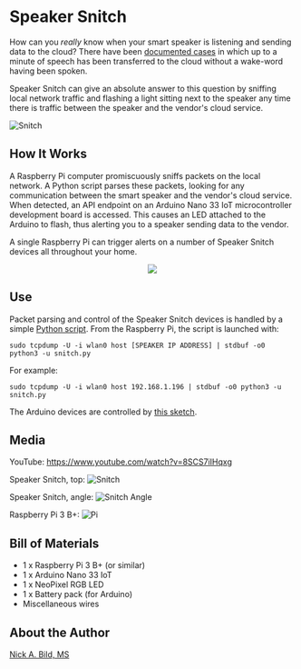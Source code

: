 # Speaker Snitch

How can you *really* know when your smart speaker is listening and sending data to the cloud?  There have been [documented cases](https://content.sciendo.com/view/journals/popets/2020/4/article-p255.xml?language=en) in which up to a minute of speech has been transferred to the cloud without a wake-word having been spoken.

Speaker Snitch can give an absolute answer to this question by sniffing local network traffic and flashing a light sitting next to the speaker any time there is traffic between the speaker and the vendor's cloud service.

![Snitch](https://raw.githubusercontent.com/nickbild/speaker_snitch/main/media/snitch_near_google_home.png)

## How It Works

A Raspberry Pi computer promiscuously sniffs packets on the local network.  A Python script parses these packets, looking for any communication between the smart speaker and the vendor's cloud service.  When detected, an API endpoint on an Arduino Nano 33 IoT microcontroller development board is accessed.  This causes an LED attached to the Arduino to flash, thus alerting you to a speaker sending data to the vendor.

A single Raspberry Pi can trigger alerts on a number of Speaker Snitch devices all throughout your home.

<p align="center">
<img src="https://raw.githubusercontent.com/nickbild/speaker_snitch/main/media/speaker_snitch_setup.jpg">
</p>

## Use

Packet parsing and control of the Speaker Snitch devices is handled by a simple [Python script](https://github.com/nickbild/speaker_snitch/blob/main/snitch.py).  From the Raspberry Pi, the script is launched with:

`sudo tcpdump -U -i wlan0 host [SPEAKER IP ADDRESS] | stdbuf -o0 python3 -u snitch.py`

For example:

`sudo tcpdump -U -i wlan0 host 192.168.1.196 | stdbuf -o0 python3 -u snitch.py`

The Arduino devices are controlled by [this sketch](https://github.com/nickbild/speaker_snitch/tree/main/speaker_snitch_alert).

## Media

YouTube: https://www.youtube.com/watch?v=8SCS7iIHqxg

Speaker Snitch, top:
![Snitch](https://raw.githubusercontent.com/nickbild/speaker_snitch/main/media/snitch_top_sm.jpg)

Speaker Snitch, angle:
![Snitch Angle](https://raw.githubusercontent.com/nickbild/speaker_snitch/main/media/snitch_angle_sm.jpg)

Raspberry Pi 3 B+:
![Pi](https://raw.githubusercontent.com/nickbild/speaker_snitch/main/media/raspberry_pi_3_sm.jpg)

## Bill of Materials

- 1 x Raspberry Pi 3 B+ (or similar)
- 1 x Arduino Nano 33 IoT
- 1 x NeoPixel RGB LED
- 1 x Battery pack (for Arduino)
- Miscellaneous wires

## About the Author

[Nick A. Bild, MS](https://nickbild79.firebaseapp.com/#!/)
